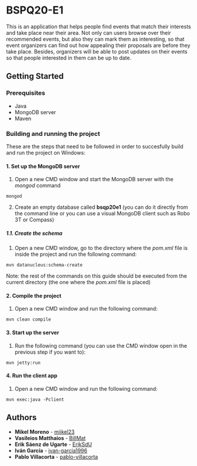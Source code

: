 # BSPQ20-E1
This is an application that helps people find events that match their interests and take place near their area. Not only can users browse over their recommended events, but also they can mark them as interesting, so that event organizers can find out how appealing their proposals are before they take place. Besides, organizers will be able to post updates on their events so that people interested in them can be up to date.

## Getting Started
### Prerequisites
* Java
* MongoDB server
* Maven

### Building and running the project
These are the steps that need to be followed in order to succesfully build and run the project on Windows:
#### 1. Set up the MongoDB server
1. Open a new CMD window and start the MongoDB server with the *mongod* command
```
mongod
```
2. Create an empty database called **bsqp20e1** (you can do it directly from the command line or you can use a visual MongoDB client such as Robo 3T or Compass)

##### 1.1. Create the schema
1.  Open a new CMD window, go to the directory where the *pom.xml* file is inside the project and run the following command:
```
mvn datanucleus:schema-create
```

Note: the rest of the commands on this guide should be executed from the current directory (the one where the *pom.xml* file is placed)

#### 2. Compile the project
1. Open a new CMD window and run the following command:
```
mvn clean compile
```

#### 3. Start up the server
1. Run the following command (you can use the CMD window open in the previous step if you want to):
```
mvn jetty:run
```

#### 4.  Run the client app
1. Open a new CMD window and run the following command:
```
mvn exec:java -Pclient
```
## Authors

* **Mikel Moreno** - [miikel23](https://github.com/miikel23)
* **Vasileios Matthaios** - [BillMat](https://github.com/BillMat)
* **Erik Sáenz de Ugarte** - [ErikSdU](https://github.com/ErikSdU)
* **Iván García** - [ivan-garcia1996](https://github.com/ivan-garcia1996)
* **Pablo Villacorta** - [pablo-villacorta](https://github.com/pablo-villacorta)

